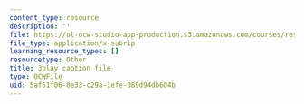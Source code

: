```yaml
---
content_type: resource
description: ''
file: https://ol-ocw-studio-app-production.s3.amazonaws.com/courses/res-18-006-calculus-revisited-single-variable-calculus-fall-2010/5af61f060e33c29a1efe089d94db604b_r9Jwtxf4SA0.srt
file_type: application/x-subrip
learning_resource_types: []
resourcetype: Other
title: 3play caption file
type: OCWFile
uid: 5af61f06-0e33-c29a-1efe-089d94db604b
---
```

